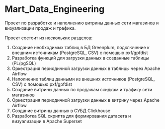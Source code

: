 # Mart_Data_Engineering
Проект по разработке и наполнению витрины данных сети магазинов и визуализации продаж и трафика.


Проект состоит из нескольких разделов:

1) Создание необходимых таблиц в БД Greenplum, подключение к внешним источникам (PostgreSQL, CSV) c помошью pxf/gpfdist
2) Разработка функций для загрузки данных в созданные таблицы (PL/pgSQL)
3) Оркестрация периодичной загрузки данных в таблицы через Apache Airflow
4) Наполнение таблиц данными из внешних источников (PostgreSQL, CSV) c помошью pxf/gpfdist
5) Создание витрины данных по продажам скидкам и трафику сети магазинов
6) Оркестрация периодичной загрузки данных в витрину через Apache Airflow
7) Создание  витрины данных в СУБД Clickhouse 
8) Разработка SQL скрипта для формирования датасета и визуализации в Apache Superset
  
